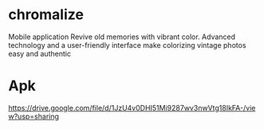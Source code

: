 # chromalize

Mobile application Revive old memories with vibrant color. Advanced technology and a user-friendly interface make colorizing vintage photos easy and authentic

# Apk

https://drive.google.com/file/d/1JzU4v0DHI51Mi9287wv3nwVtg18IkFA-/view?usp=sharing
